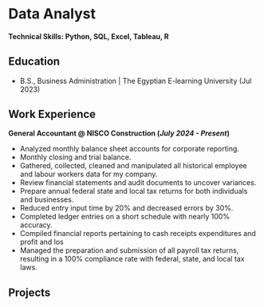 # Data Analyst

#### Technical Skills: Python, SQL, Excel, Tableau, R

## Education
- B.S., Business Administration | The Egyptian E-learning University  (Jul 2023)

## Work Experience
**General Accountant @ NISCO Construction (_July 2024 - Present_)**
- Analyzed monthly balance sheet accounts for corporate reporting.
- Monthly closing and trial balance.
- Gathered, collected, cleaned and manipulated all historical employee and labour workers data for my company.
- Review financial statements and audit documents to uncover variances.
- Prepare annual federal state and local tax returns for both individuals and businesses.
- Reduced entry input time by 20% and decreased errors by 30%.
- Completed ledger entries on a short schedule with nearly 100% accuracy.
- Compiled financial reports pertaining to cash receipts expenditures and profit and los
- Managed the preparation and submission of all payroll tax returns, resulting in a 100% compliance rate with federal, state, and local tax laws.

## Projects
###
